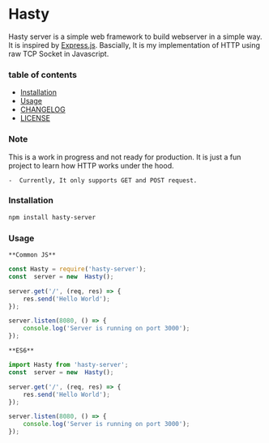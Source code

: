 # Hasty 

Hasty server is a simple web framework to build webserver  in a simple way. It is inspired by [Express.js](https://expressjs.com/).
Bascially, It is my implementation of HTTP using raw TCP Socket in Javascript.

###  table of contents
- [Installation](#installation)
- [Usage](#usage)
- [CHANGELOG](CHANGELOG.md)
- [LICENSE](LICENSE.md)


### Note

This is a work in progress and not ready for production. It is just a fun project to learn how HTTP works under the hood.

    -  Currently, It only supports GET and POST request.





### Installation
```bash
npm install hasty-server
```

### Usage  
 
    **Common JS**

```Javascript
const Hasty = require('hasty-server');
const  server = new  Hasty();

server.get('/', (req, res) => {
    res.send('Hello World');
});

server.listen(8080, () => {
    console.log('Server is running on port 3000');
});
```

    **ES6**

```Javascript
import Hasty from 'hasty-server';
const  server = new  Hasty();

server.get('/', (req, res) => {
    res.send('Hello World');
});

server.listen(8080, () => {
    console.log('Server is running on port 3000');
});
```

